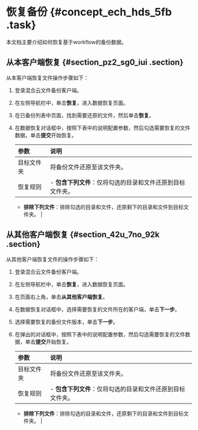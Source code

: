# 恢复备份 {#concept_ech_hds_5fb .task}

本文档主要介绍如何恢复基于workflow的备份数据。

## 从本客户端恢复 {#section_pz2_sg0_iui .section}

从本客户端恢复文件操作步骤如下：

1.  登录混合云文件备份客户端。
2.  在左侧导航栏中，单击**恢复**，进入数据恢复页面。
3.  在已备份列表中页面，找到需要还原的文件，然后单击**恢复**。
4.  在数据恢复对话框中，按照下表中的说明配置参数，然后勾选需要恢复的文件数据，单击**提交**开始恢复。 

    |参数|说明|
    |:-|:-|
    |目标文件夹|将备份文件还原至该文件夹。|
    |恢复规则|     -   **包含下列文件**：仅将勾选的目录和文件还原到目标文件夹。
    -   **排除下列文件**：排除勾选的目录和文件，还原剩下的目录和文件到目标文件夹。
 |


## 从其他客户端恢复 {#section_42u_7no_92k .section}

从其他客户端恢复文件的操作步骤如下：

1.  登录混合云文件备份客户端。
2.  在左侧导航栏中，单击**恢复**，进入数据恢复页面。
3.  在页面右上角，单击**从其他客户端恢复**。
4.  在数据恢复对话框中，选择需要恢复的文件所在的客户端，单击**下一步**。
5.  选择需要恢复的备份文件版本，单击**下一步**。
6.  在弹出的对话框中，按照下表中的说明配置参数，然后勾选需要恢复的文件数据，单击**提交**开始恢复。 

    |参数|说明|
    |:-|:-|
    |目标文件夹|将备份文件还原至该文件夹。|
    |恢复规则|     -   **包含下列文件**：仅将勾选的目录和文件还原到目标文件夹。
    -   **排除下列文件**：排除勾选的目录和文件，还原剩下的目录和文件到目标文件夹。
 |


